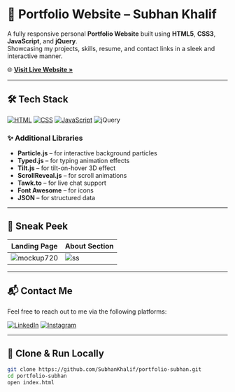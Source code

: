 # 🚀 Portfolio Website – Subhan Khalif

A fully responsive personal **Portfolio Website** built using **HTML5**, **CSS3**, **JavaScript**, and **jQuery**.  
Showcasing my projects, skills, resume, and contact links in a sleek and interactive manner.

🌐 **[Visit Live Website »](https://subhan-khalif-portfolio.vercel.app/)**

---

## 🛠 Tech Stack

[![HTML](https://img.shields.io/badge/HTML5-%23E34F26.svg?style=for-the-badge&logo=html5&logoColor=white)](#)
[![CSS](https://img.shields.io/badge/CSS3-%231572B6.svg?style=for-the-badge&logo=css3&logoColor=white)](#)
[![JavaScript](https://img.shields.io/badge/JavaScript-%23323330.svg?style=for-the-badge&logo=javascript&logoColor=%23F7DF1E)](#)
![jQuery](https://img.shields.io/badge/jQuery-%230769AD.svg?style=for-the-badge&logo=jquery&logoColor=white)

### ✨ Additional Libraries

- **Particle.js** – for interactive background particles
- **Typed.js** – for typing animation effects
- **Tilt.js** – for tilt-on-hover 3D effect
- **ScrollReveal.js** – for scroll animations
- **Tawk.to** – for live chat support
- **Font Awesome** – for icons
- **JSON** – for structured data

---

## 📸 Sneak Peek

| Landing Page | About Section |
|--------------|----------------|
| ![mockup720](https://user-images.githubusercontent.com/64949957/124947013-1f682080-e02d-11eb-977e-df3bbd4fa838.png) | ![ss](https://user-images.githubusercontent.com/64949957/159113640-d92665a8-f614-42b3-8456-66b97fc2e651.png) |

---

## 📬 Contact Me

Feel free to reach out to me via the following platforms:

[![LinkedIn](https://img.shields.io/badge/LinkedIn-0077B5?style=for-the-badge&logo=linkedin&logoColor=white)](https://www.linkedin.com/in/subhan-khalif)
[![Instagram](https://img.shields.io/badge/Instagram-E4405F?style=for-the-badge&logo=instagram&logoColor=white)](https://www.instagram.com/subhan.khalif)

---

## 📁 Clone & Run Locally

```bash
git clone https://github.com/SubhanKhalif/portfolio-subhan.git
cd portfolio-subhan
open index.html
